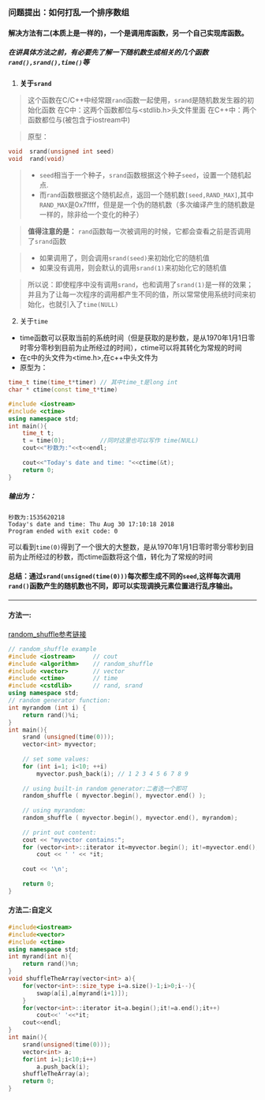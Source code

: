 ### 问题提出：如何打乱一个排序数组
#### **解决方法有二(本质上是一样的)，一个是调用库函数，另一个自己实现库函数。**

##### 在讲具体方法之前，有必要先了解一下随机数生成相关的几个函数`rand(),srand(),time()`等

1. **关于`srand`**

>这个函数在C/C++中经常跟`rand`函数一起使用，`srand`是随机数发生器的初始化函数
>在C中：这两个函数都位与<stdlib.h>头文件里面
>在C++中：两个函数都位与<cstdlib>(被包含于iostream中)

>原型：
```cpp
void  srand(unsigned int seed)
void  rand(void)
```

>* `seed`相当于一个种子，`srand`函数根据这个种子`seed`，设置一个随机起点.
>* 而`rand`函数根据这个随机起点，返回一个随机数`[seed,RAND_MAX]`,其中`RAND_MAX`是0x7ffff，但是是一个伪的随机数（多次编译产生的随机数是一样的，除非给一个变化的种子）

>**值得注意的是：**
`rand`函数每一次被调用的时候，它都会查看之前是否调用了`srand`函数

>* 如果调用了，则会调用`srand(seed)`来初始化它的随机值
>* 如果没有调用，则会默认的调用`srand(1)`来初始化它的随机值

>所以说：即使程序中没有调用`srand`，也和调用了`srand(1)`是一样的效果；并且为了让每一次程序的调用都产生不同的值，所以常常使用系统时间来初始化，也就引入了`time(NULL)`

2. 关于`time`
* time函数可以获取当前的系统时间（但是获取的是秒数，是从1970年1月1日零时零分零秒到目前为止所经过的时间），ctime可以将其转化为常规的时间
* 在c中的头文件为<time.h>,在c++中头文件为<ctime>
* 原型为：    
```cpp
time_t time(time_t*timer) // 其中time_t是long int
char * ctime(const time_t*time)
```

```cpp
#include <iostream>
#include <ctime>
using namespace std;
int main(){
    time_t t;
    t = time(0);          //同时这里也可以写作 time(NULL)
    cout<<"秒数为:"<<t<<endl;
    
    cout<<"Today's date and time: "<<ctime(&t);
    return 0;
}
```
##### 输出为：
```
秒数为:1535620218
Today's date and time: Thu Aug 30 17:10:18 2018
Program ended with exit code: 0
```
可以看到`time(0)`得到了一个很大的大整数，是从1970年1月1日零时零分零秒到目前为止所经过的秒数，而ctime函数将这个值，转化为了常规的时间

#### 总结：通过`srand(unsigned(time(0)))`每次都生成不同的`seed`,这样每次调用`rand()`函数产生的随机数也不同，即可以实现调换元素位置进行乱序输出。
* * *
#### 方法一:
[random_shuffle参考链接](http://www.cplusplus.com/reference/algorithm/random_shuffle/)
```cpp
// random_shuffle example
#include <iostream>     // cout
#include <algorithm>    // random_shuffle
#include <vector>       // vector
#include <ctime>        // time
#include <cstdlib>      // rand, srand
using namespace std;
// random generator function:
int myrandom (int i) {
    return rand()%i;
}
int main(){
    srand (unsigned(time(0)));
    vector<int> myvector;
    
    // set some values:
    for (int i=1; i<10; ++i)
        myvector.push_back(i); // 1 2 3 4 5 6 7 8 9
    
    // using built-in random generator:二者选一个即可
    random_shuffle ( myvector.begin(), myvector.end() );
    
    // using myrandom:
    random_shuffle ( myvector.begin(), myvector.end(), myrandom);
    
    // print out content:
    cout << "myvector contains:";
    for (vector<int>::iterator it=myvector.begin(); it!=myvector.end(); ++it)
        cout << ' ' << *it;
    
    cout << '\n';
    
    return 0;
}
```

#### 方法二:自定义

```cpp
#include<iostream>
#include<vector>
#include <ctime>
using namespace std;
int myrand(int n){
    return rand()%n;
}
void shuffleTheArray(vector<int> a){
    for(vector<int>::size_type i=a.size()-1;i>0;i--){
        swap(a[i],a[myrand(i+1)]);
    }
    for(vector<int>::iterator it=a.begin();it!=a.end();it++)
        cout<<' '<<*it;
    cout<<endl;
}
int main(){
    srand(unsigned(time(0)));
    vector<int> a;
    for(int i=1;i<10;i++)
        a.push_back(i);
    shuffleTheArray(a);
    return 0;
}
```
